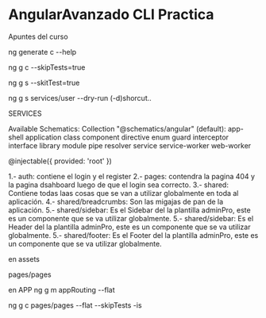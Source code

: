 # AngularAvanzado CLI Practica
Apuntes del curso

<!-- 1.- Ayuda el componente-->
ng generate c --help

<!-- 2.-  Para crear un componente sin el testing -->
ng g c --skipTests=true

<!-- 3.- Para crear un servicio sin el archivo Test -->
ng g s --skitTest=true

<!-- 4.- Para simular crear directorios y archivos -->
ng g s services/user --dry-run (-d)shorcut..

<!-- Los servicios desde angular 6 Ya no es necesario invocarlos en el Modulo Principal  -->
SERVICES

<!-- ng g --help  Este comando Puede generar todo eso -->
Available Schematics:
  Collection "@schematics/angular" (default):
    app-shell
    application
    class
    component
    directive
    enum
    guard
    interceptor
    interface
    library
    module
    pipe
    resolver
    service
    service-worker
    web-worker

<!-- 5.- ng g guard  -->
<!-- Toda clase que tenga..  -->
@injectable({
    provided: 'root'
})
<!-- No necesita que se invoque en el modulo principal -->


<!-- Creando uel directorio actual de la aplicacion -->
1.- auth: contiene el login y el register
2.- pages: contendra la pagina 404 y la pagina dsahboard luego de que el login sea correcto.
3.- shared: Contiene todas laas cosas que se van a utilizar globalmente en toda al aplicación.
4.- shared/breadcrumbs: Son las migajas de pan de la aplicación.
5.- shared/sidebar: Es el Sidebar del la plantilla adminPro, este es un componente que se va utilizar globalmente.
5.- shared/sidebar: Es el Header del la plantilla adminPro, este es un componente que se va utilizar globalmente.
5.- shared/footer: Es el Footer del la plantilla adminPro, este es un componente que se va utilizar globalmente.


<!-- Agregando libreria de adminPro al index y copiando los plugins a los assets -->
en assets

<!-- La app principal MAIN se pone  en el componenete principal  -->
pages/pages

<!-- Crear un modulo appRouting -->
en APP
ng g m appRouting --flat


<!-- Separar el template principal Admin pro de la pagina login -->
ng g c pages/pages --flat --skipTests -is <!-- Esta pagina se mostrara cuando se este autentificado -->